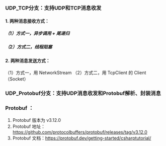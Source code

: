 ### UDP_TCP分支：支持UDP和TCP消息收发
#### 1. 两种消息接收方式：
##### （1）方式一，异步调用 + 尾递归
##### （2）方式二，线程阻塞
#### 2. 两种消息发送方式：
（1）方式一，用 NetworkStream
（2）方式二，用 TcpClient 的 Client（Socket）
### UDP_Protobuf分支：支持UDP消息收发和Protobuf解析、封装消息
### Protobuf ：
1. Protobuf 版本为 v3.12.0
2. Protobuf 地址：https://github.com/protocolbuffers/protobuf/releases/tag/v3.12.0
3. Protobuf 文档：https://protobuf.dev/getting-started/csharptutorial/
